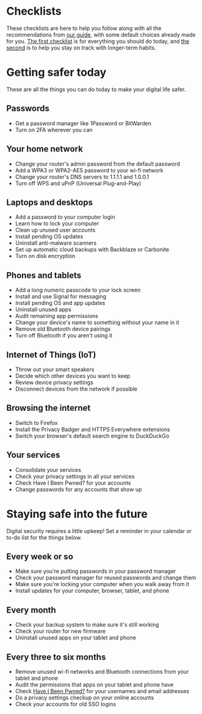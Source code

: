 # Checklists
These checklists are here to help you follow along with all the recommendations from [our guide](/), with some default choices already made for you. [The first checklist](#getting-safer-today) is for everything you should do today, and [the second](#staying-safe-into-the-future) is to help you stay on track with longer-term habits.

# Getting safer today
These are all the things you can do today to make your digital life safer.

## Passwords
- Get a password manager like 1Password or BitWarden
- Turn on 2FA wherever you can

## Your home network
- Change your router's admin password from the default password
- Add a WPA3 or WPA2-AES password to your wi-fi network
- Change your router's DNS servers to 1.1.1.1 and 1.0.0.1
- Turn off WPS and uPnP (Universal Plug-and-Play)

## Laptops and desktops
- Add a password to your computer login
- Learn how to lock your computer
- Clean up unused user accounts
- Install pending OS updates
- Uninstall anti-malware scanners
- Set up automatic cloud backups with Backblaze or Carbonite
- Turn on disk encryption

## Phones and tablets
- Add a long numeric passcode to your lock screen
- Install and use Signal for messaging
- Install pending OS and app updates
- Uninstall unused apps
- Audit remaining app permissions
- Change your device's name to something without your name in it
- Remove old Bluetooth device pairings
- Turn off Bluetooth if you aren't using it

## Internet of Things (IoT)
- Throw out your smart speakers
- Decide which other devices you want to keep
- Review device privacy settings
- Disconnect devices from the network if possible

## Browsing the internet
- Switch to Firefox
- Install the Privacy Badger and HTTPS Everywhere extensions
- Switch your browser's default search engine to DuckDuckGo

## Your services
- Consolidate your services
- Check your privacy settings in all your services
- Check Have I Been Pwned? for your accounts
- Change passwords for any accounts that show up

# Staying safe into the future
Digital security requires a little upkeep! Set a reminder in your calendar or to-do list for the things below.

## Every week or so
- Make sure you're putting passwords in your password manager
- Check your password manager for reused passwords and change them
- Make sure you're locking your computer when you walk away from it
- Install updates for your computer, browser, tablet, and phone

## Every month
- Check your backup system to make sure it's still working
- Check your router for new firmware
- Uninstall unused apps on your tablet and phone

## Every three to six months
- Remove unused wi-fi networks and Bluetooth connections from your tablet and phone
- Audit the permissions that apps on your tablet and phone have
- Check [Have I Been Pwned?](https://haveibeenpwned.com/) for your usernames and email addresses
- Do a privacy settings checkup on your online accounts
- Check your accounts for old SSO logins
